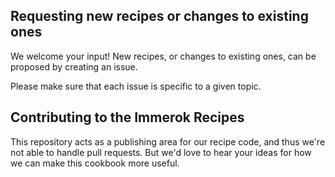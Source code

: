 ## Requesting new recipes or changes to existing ones

We welcome your input! 
New recipes, or changes to existing ones, can be proposed by creating an issue.

Please make sure that each issue is specific to a given topic.

## Contributing to the Immerok Recipes

This repository acts as a publishing area for our recipe code, and thus we're not able to handle pull requests. But we'd love to hear your ideas for how we can make this cookbook more useful.

